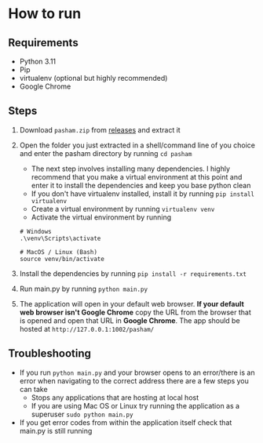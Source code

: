 # How to run

## Requirements

- Python 3.11
- Pip
- virtualenv (optional but highly recommended)
- Google Chrome

## Steps

1. Download `pasham.zip` from [releases](https://github.com/BethsGrammar/22-23_computing_competition-cr00sing/releases/latest) and extract it

2. Open the folder you just extracted in a shell/command line of you choice and enter the pasham directory by running `cd pasham`

   - The next step involves installing many dependencies. I highly recommend that you make a virtual environment at this point and enter it to install the dependencies and keep you base python clean
   - If you don't have virtualenv installed, install it by running `pip install virtualenv`
   - Create a virtual environment by running `virtualenv venv`
   - Activate the virtual environment by running

   ```
   # Windows
   .\venv\Scripts\activate

   # MacOS / Linux (Bash)
   source venv/bin/activate
   ```

3. Install the dependencies by running `pip install -r requirements.txt`

4. Run main.py by running `python main.py`

5. The application will open in your default web browser. **If your default web browser isn't Google Chrome** copy the URL from the browser that is opened and open that URL in **Google Chrome**. The app should be hosted at `http://127.0.0.1:1002/pasham/`

## Troubleshooting

- If you run `python main.py` and your browser opens to an error/there is an error when navigating to the correct address there are a few steps you can take
  - Stops any applications that are hosting at local host
  - If you are using Mac OS or Linux try running the application as a superuser `sudo python main.py`
- If you get error codes from within the application itself check that main.py is still running
